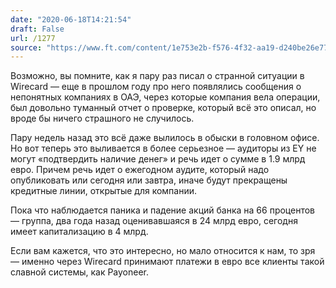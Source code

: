 ```yaml
---
date: "2020-06-18T14:21:54"
draft: False
url: /1277
source: "https://www.ft.com/content/1e753e2b-f576-4f32-aa19-d240be26e773"
---
```


Возможно, вы помните, как я пару раз писал о странной ситуации в Wirecard — еще в прошлом году про него появлялись сообщения о непонятных компаниях в ОАЭ, через которые компания вела операции, был довольно туманный отчет о проверке, который всё это описал, но вроде бы ничего страшного не случилось.

Пару недель назад это всё даже вылилось в обыски в головном офисе. Но вот теперь это выливается в более серьезное — аудиторы из EY не могут «подтвердить наличие денег» и речь идет о сумме в 1.9 млрд евро.  Причем речь идет о ежегодном аудите, который надо опубликовать или сегодня или завтра, иначе будут прекращены кредитные линии, открытые для компании.

Пока что наблюдается паника и падение акций банка на 66 процентов — группа, два года назад оценивавшаяся в 24 млрд евро, сегодня имеет капитализацию в 4 млрд. 

Если вам кажется, что это интересно, но мало относится к нам, то зря — именно через Wirecard принимают платежи в евро все клиенты такой славной системы, как Payoneer.
